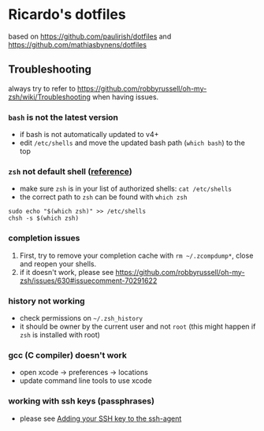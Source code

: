 # Ricardo's dotfiles
based on https://github.com/paulirish/dotfiles and https://github.com/mathiasbynens/dotfiles

## Troubleshooting
always try to refer to https://github.com/robbyrussell/oh-my-zsh/wiki/Troubleshooting when having issues.

### `bash` is not the latest version
- if bash is not automatically updated to v4+
- edit `/etc/shells` and move the updated bash path (`which bash`) to the top

### `zsh` not default shell ([reference](https://stackoverflow.com/questions/31034870/making-zsh-default-shell-in-macosx))
- make sure `zsh` is in your list of authorized shells: `cat /etc/shells`
- the correct path to `zsh` can be found with `which zsh`

```
sudo echo "$(which zsh)" >> /etc/shells
chsh -s $(which zsh)
```

### completion issues
1. First, try to remove your completion cache with `rm ~/.zcompdump*`, close and reopen your shells.
2. if it doesn't work, please see https://github.com/robbyrussell/oh-my-zsh/issues/630#issuecomment-70291622

### history not working
- check permissions on `~/.zsh_history`
- it should be owner by the current user and not `root` (this might happen if `zsh` is installed with root)

### gcc (C compiler) doesn't work
- open xcode -> preferences -> locations
- update command line tools to use xcode

### working with ssh keys (passphrases)
- please see [Adding your SSH key to the ssh-agent](https://help.github.com/articles/generating-a-new-ssh-key-and-adding-it-to-the-ssh-agent/#adding-your-ssh-key-to-the-ssh-agent)
